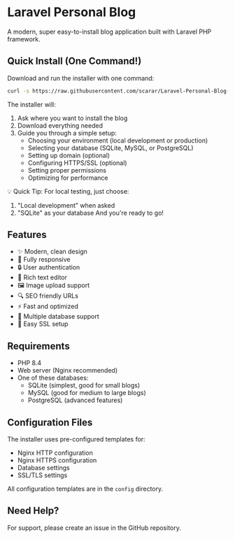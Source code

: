 # Laravel Personal Blog

A modern, super easy-to-install blog application built with Laravel PHP framework.

## Quick Install (One Command!)

Download and run the installer with one command:
```bash
curl -s https://raw.githubusercontent.com/scarar/Laravel-Personal-Blog-PHP/main/get-blog.sh | sudo bash
```

The installer will:
1. Ask where you want to install the blog
2. Download everything needed
3. Guide you through a simple setup:
   - Choosing your environment (local development or production)
   - Selecting your database (SQLite, MySQL, or PostgreSQL)
   - Setting up domain (optional)
   - Configuring HTTPS/SSL (optional)
   - Setting proper permissions
   - Optimizing for performance

💡 Quick Tip: For local testing, just choose:
   1. "Local development" when asked
   2. "SQLite" as your database
   And you're ready to go!

## Features

- ✨ Modern, clean design
- 📱 Fully responsive
- 🔒 User authentication
- 📝 Rich text editor
- 🖼️ Image upload support
- 🔍 SEO friendly URLs
- ⚡ Fast and optimized
- 💾 Multiple database support
- 🔐 Easy SSL setup

## Requirements

- PHP 8.4
- Web server (Nginx recommended)
- One of these databases:
  - SQLite (simplest, good for small blogs)
  - MySQL (good for medium to large blogs)
  - PostgreSQL (advanced features)

## Configuration Files

The installer uses pre-configured templates for:
- Nginx HTTP configuration
- Nginx HTTPS configuration
- Database settings
- SSL/TLS settings

All configuration templates are in the `config` directory.

## Need Help?

For support, please create an issue in the GitHub repository.
